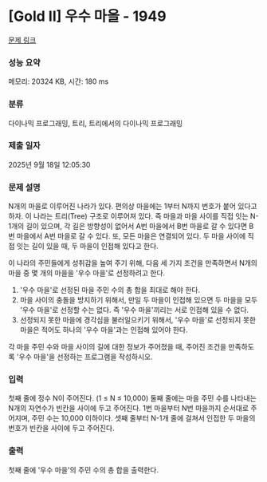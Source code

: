 # [Gold II] 우수 마을 - 1949 

[문제 링크](https://www.acmicpc.net/problem/1949) 

### 성능 요약

메모리: 20324 KB, 시간: 180 ms

### 분류

다이나믹 프로그래밍, 트리, 트리에서의 다이나믹 프로그래밍

### 제출 일자

2025년 9월 18일 12:05:30

### 문제 설명

<p>N개의 마을로 이루어진 나라가 있다. 편의상 마을에는 1부터 N까지 번호가 붙어 있다고 하자. 이 나라는 트리(Tree) 구조로 이루어져 있다. 즉 마을과 마을 사이를 직접 잇는 N-1개의 길이 있으며, 각 길은 방향성이 없어서 A번 마을에서 B번 마을로 갈 수 있다면 B번 마을에서 A번 마을로 갈 수 있다. 또, 모든 마을은 연결되어 있다. 두 마을 사이에 직접 잇는 길이 있을 때, 두 마을이 인접해 있다고 한다.</p>

<p>이 나라의 주민들에게 성취감을 높여 주기 위해, 다음 세 가지 조건을 만족하면서 N개의 마을 중 몇 개의 마을을 '우수 마을'로 선정하려고 한다.</p>

<ol>
	<li>'우수 마을'로 선정된 마을 주민 수의 총 합을 최대로 해야 한다.</li>
	<li>마을 사이의 충돌을 방지하기 위해서, 만일 두 마을이 인접해 있으면 두 마을을 모두 '우수 마을'로 선정할 수는 없다. 즉 '우수 마을'끼리는 서로 인접해 있을 수 없다.</li>
	<li>선정되지 못한 마을에 경각심을 불러일으키기 위해서, '우수 마을'로 선정되지 못한 마을은 적어도 하나의 '우수 마을'과는 인접해 있어야 한다.</li>
</ol>

<p>각 마을 주민 수와 마을 사이의 길에 대한 정보가 주어졌을 때, 주어진 조건을 만족하도록 '우수 마을'을 선정하는 프로그램을 작성하시오.</p>

### 입력 

 <p>첫째 줄에 정수 N이 주어진다. (1 ≤ N ≤ 10,000) 둘째 줄에는 마을 주민 수를 나타내는 N개의 자연수가 빈칸을 사이에 두고 주어진다. 1번 마을부터 N번 마을까지 순서대로 주어지며, 주민 수는 10,000 이하이다. 셋째 줄부터 N-1개 줄에 걸쳐서 인접한 두 마을의 번호가 빈칸을 사이에 두고 주어진다.</p>

### 출력 

 <p>첫째 줄에 '우수 마을'의 주민 수의 총 합을 출력한다.</p>

